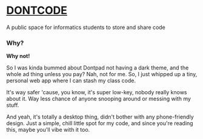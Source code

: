 # [DONTCODE](https://dontcode.vercel.app)

A public space for informatics students to store and share code

### Why?

**Why not!**

So I was kinda bummed about Dontpad not having a dark theme, and the whole ad thing unless you pay? Nah, not for me. So, I just whipped up a tiny, personal web app where I can stash my class code.

It's way safer 'cause, you know, it's super low-key, nobody really knows about it. Way less chance of anyone snooping around or messing with my stuff.

And yeah, it's totally a desktop thing, didn't bother with any phone-friendly design. Just a simple, chill little spot for my code, and since you're reading this, maybe you'll vibe with it too.
